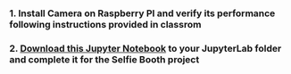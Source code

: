 ### 1. Install Camera on Raspberry PI and verify its performance following instructions provided in classrom
### 2. [Download this Jupyter Notebook](selfie_booth.ipynb) to your JupyterLab folder and complete it for the Selfie Booth project

